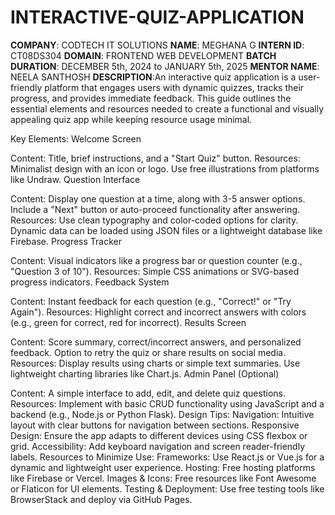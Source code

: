 # INTERACTIVE-QUIZ-APPLICATION
**COMPANY**: CODTECH IT SOLUTIONS 
**NAME**: MEGHANA G
**INTERN ID**: CT08DS304
**DOMAIN**: FRONTEND WEB DEVELOPMENT
**BATCH DURATION**: DECEMBER 5th, 2024 to JANUARY 5th, 2025 
**MENTOR NAME**: NEELA SANTHOSH
**DESCRIPTION**:An interactive quiz application is a user-friendly platform that engages users with dynamic quizzes, tracks their progress, and provides immediate feedback. This guide outlines the essential elements and resources needed to create a functional and visually appealing quiz app while keeping resource usage minimal.

Key Elements:
Welcome Screen

Content: Title, brief instructions, and a "Start Quiz" button.
Resources: Minimalist design with an icon or logo. Use free illustrations from platforms like Undraw.
Question Interface

Content:
Display one question at a time, along with 3-5 answer options.
Include a "Next" button or auto-proceed functionality after answering.
Resources:
Use clean typography and color-coded options for clarity.
Dynamic data can be loaded using JSON files or a lightweight database like Firebase.
Progress Tracker

Content: Visual indicators like a progress bar or question counter (e.g., "Question 3 of 10").
Resources: Simple CSS animations or SVG-based progress indicators.
Feedback System

Content: Instant feedback for each question (e.g., "Correct!" or "Try Again").
Resources: Highlight correct and incorrect answers with colors (e.g., green for correct, red for incorrect).
Results Screen

Content:
Score summary, correct/incorrect answers, and personalized feedback.
Option to retry the quiz or share results on social media.
Resources: Display results using charts or simple text summaries. Use lightweight charting libraries like Chart.js.
Admin Panel (Optional)

Content: A simple interface to add, edit, and delete quiz questions.
Resources: Implement with basic CRUD functionality using JavaScript and a backend (e.g., Node.js or Python Flask).
Design Tips:
Navigation: Intuitive layout with clear buttons for navigation between sections.
Responsive Design: Ensure the app adapts to different devices using CSS flexbox or grid.
Accessibility: Add keyboard navigation and screen reader-friendly labels.
Resources to Minimize Use:
Frameworks: Use React.js or Vue.js for a dynamic and lightweight user experience.
Hosting: Free hosting platforms like Firebase or Vercel.
Images & Icons: Free resources like Font Awesome or Flaticon for UI elements.
Testing & Deployment: Use free testing tools like BrowserStack and deploy via GitHub Pages.
